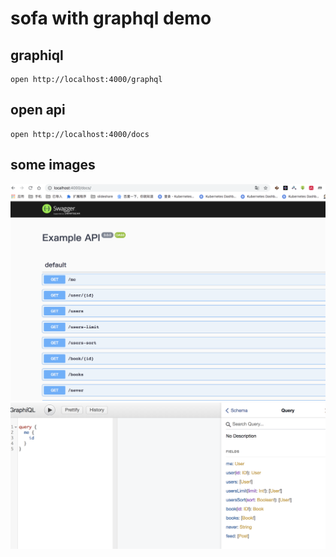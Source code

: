 # sofa with graphql demo

## graphiql

```code
open http://localhost:4000/graphql
```

## open api

```code
open http://localhost:4000/docs

```

## some images

![images](./images/WX20190127-140310@2x.png)
![images](./images/WX20190127-140338@2x.png)
